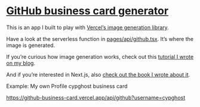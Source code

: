 # [GitHub business card generator](https://github-business-card.vercel.app)

This is an app I built to play with [Vercel’s image generation library](https://vercel.com/docs/concepts/functions/edge-functions/og-image-generation).

Have a look at the serverless function in [pages/api/github.tsx](https://github.com/scastiel/github-business-card/blob/main/pages/api/github.tsx). It’s where the image is generated.

If you’re curious how image generation works, check out this [tutorial I wrote on my blog](https://scastiel.dev/create-og-images-for-your-blog-with-nextjs).

And if you’re interested in Next.js, also [check out the book I wrote about it](https://amzn.to/3EtlfVB).

Example: My own Profile cypghost business card

https://github-business-card.vercel.app/api/github?username=cypghost

